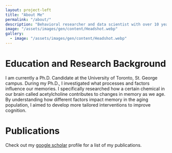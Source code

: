 ```yaml
---
layout: project-left
title: "About Me"
permalink: "/about/"
description: "Behavioral researcher and data scientist with over 10 years of experience"
image: "/assets/images/gen/content/Headshot.webp"
gallery:
  - image: "/assets/images/gen/content/Headshot.webp"
---
```


# Education and Research Background

I am currently a Ph.D. Candidate at the University of Toronto, St. George campus. During my Ph.D., I investigated what processes and factors influence our memories. I specifically researched how a certain chemical in our brain called acetylcholine contributes to changes in memory as we age. By understanding how different factors impact memory in the aging population, I aimed to develop more tailored interventions to improve cognition. 

# Publications

Check out my [google scholar](https://scholar.google.ca/citations?user=Fi_jntsAAAAJ&hl=en) profile for a list of my publications. 
